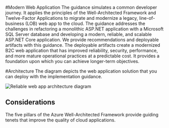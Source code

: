#Modern Web Application
The guidance simulates a common developer journey. It applies the principles of the Well-Architected Framework and Twelve-Factor Applications to migrate and modernize a legacy, line-of-business (LOB) web app to the cloud. The guidance addresses the challenges in refactoring a monolithic ASP.NET application with a Microsoft SQL Server database and developing a modern, reliable, and scalable ASP.NET Core application. We provide recommendations and deployable artifacts with this guidance. The deployable artifacts create a modernized B2C web application that has improved reliability, security, performance, and more mature operational practices at a predictable cost. It provides a foundation upon which you can achieve longer-term objectives.

#Architecture
The diagram depicts the web application solution that you can deploy with the implementation guidance.

![Reliable web app architecture diagram](./assets/Guide/ReliableWebAppArchitectureDiagram.png)

## Considerations

The five pillars of the Azure Well-Architected Framework provide guiding tenets that improve the quality of cloud applications.